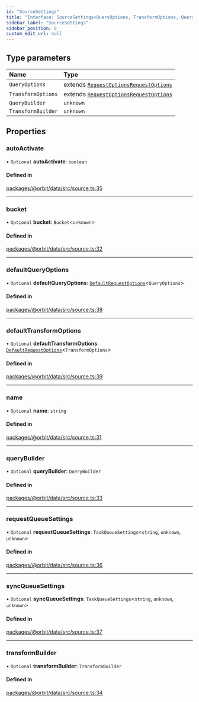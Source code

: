 ```yaml
---
id: "SourceSettings"
title: "Interface: SourceSettings<QueryOptions, TransformOptions, QueryBuilder, TransformBuilder>"
sidebar_label: "SourceSettings"
sidebar_position: 0
custom_edit_url: null
---
```


## Type parameters

| Name | Type |
| :------ | :------ |
| `QueryOptions` | extends [`RequestOptions`](RequestOptions.md)[`RequestOptions`](RequestOptions.md) |
| `TransformOptions` | extends [`RequestOptions`](RequestOptions.md)[`RequestOptions`](RequestOptions.md) |
| `QueryBuilder` | `unknown` |
| `TransformBuilder` | `unknown` |

## Properties

### autoActivate

• `Optional` **autoActivate**: `boolean`

#### Defined in

[packages/@orbit/data/src/source.ts:35](https://github.com/orbitjs/orbit/blob/6e0cbd41/packages/@orbit/data/src/source.ts#L35)

___

### bucket

• `Optional` **bucket**: `Bucket`<`unknown`\>

#### Defined in

[packages/@orbit/data/src/source.ts:32](https://github.com/orbitjs/orbit/blob/6e0cbd41/packages/@orbit/data/src/source.ts#L32)

___

### defaultQueryOptions

• `Optional` **defaultQueryOptions**: [`DefaultRequestOptions`](../modules.md#defaultrequestoptions)<`QueryOptions`\>

#### Defined in

[packages/@orbit/data/src/source.ts:38](https://github.com/orbitjs/orbit/blob/6e0cbd41/packages/@orbit/data/src/source.ts#L38)

___

### defaultTransformOptions

• `Optional` **defaultTransformOptions**: [`DefaultRequestOptions`](../modules.md#defaultrequestoptions)<`TransformOptions`\>

#### Defined in

[packages/@orbit/data/src/source.ts:39](https://github.com/orbitjs/orbit/blob/6e0cbd41/packages/@orbit/data/src/source.ts#L39)

___

### name

• `Optional` **name**: `string`

#### Defined in

[packages/@orbit/data/src/source.ts:31](https://github.com/orbitjs/orbit/blob/6e0cbd41/packages/@orbit/data/src/source.ts#L31)

___

### queryBuilder

• `Optional` **queryBuilder**: `QueryBuilder`

#### Defined in

[packages/@orbit/data/src/source.ts:33](https://github.com/orbitjs/orbit/blob/6e0cbd41/packages/@orbit/data/src/source.ts#L33)

___

### requestQueueSettings

• `Optional` **requestQueueSettings**: `TaskQueueSettings`<`string`, `unknown`, `unknown`\>

#### Defined in

[packages/@orbit/data/src/source.ts:36](https://github.com/orbitjs/orbit/blob/6e0cbd41/packages/@orbit/data/src/source.ts#L36)

___

### syncQueueSettings

• `Optional` **syncQueueSettings**: `TaskQueueSettings`<`string`, `unknown`, `unknown`\>

#### Defined in

[packages/@orbit/data/src/source.ts:37](https://github.com/orbitjs/orbit/blob/6e0cbd41/packages/@orbit/data/src/source.ts#L37)

___

### transformBuilder

• `Optional` **transformBuilder**: `TransformBuilder`

#### Defined in

[packages/@orbit/data/src/source.ts:34](https://github.com/orbitjs/orbit/blob/6e0cbd41/packages/@orbit/data/src/source.ts#L34)
